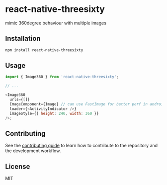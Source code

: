 # react-native-threesixty

mimic 360degree behaviour with multiple images

## Installation

```sh
npm install react-native-threesixty
```

## Usage

```js
import { Image360 } from 'react-native-threesixty';

// ...

<Image360
  urls={[]}
  ImageComponent={Image} // can use FastImage for better perf in android
  loader={<ActivityIndicator />}
  imageStyle={{ height: 240, width: 360 }}
/>;
```

## Contributing

See the [contributing guide](CONTRIBUTING.md) to learn how to contribute to the repository and the development workflow.

## License

MIT

